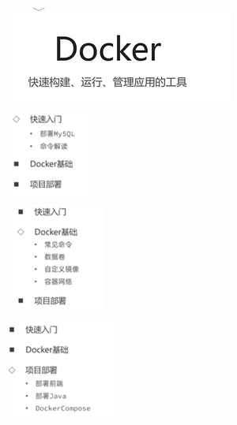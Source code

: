 ![image-20240623170110783](./assets/image-20240623170110783.png)

![image-20240625181100076](./assets/image-20240625181100076.png) 

![image-20240625181106156](./assets/image-20240625181106156.png) 

![image-20240625181113603](./assets/image-20240625181113603.png) 

